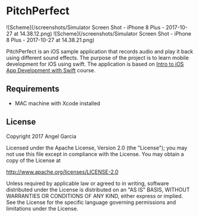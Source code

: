 # PitchPerfect


![Scheme](/screenshots/Simulator Screen Shot - iPhone 8 Plus - 2017-10-27 at 14.38.12.png)
![Scheme](/screenshots/Simulator Screen Shot - iPhone 8 Plus - 2017-10-27 at 14.38.21.png)


PitchPerfect is an iOS sample application that records audio and play it back using different sound effects.
The purpose of the project is to learn mobile development for iOS using swift.
The application is based on [Intro to iOS App Development with Swift](https://www.udacity.com/course/intro-to-ios-app-development-with-swift--ud585) course.


## Requirements
- MAC machine with Xcode installed



## License

Copyright 2017 Angel Garcia

Licensed under the Apache License, Version 2.0 (the "License"); you may not use this file except in compliance with the License. You may obtain a copy of the License at

http://www.apache.org/licenses/LICENSE-2.0

Unless required by applicable law or agreed to in writing, software distributed under the License is distributed on an "AS IS" BASIS, WITHOUT WARRANTIES OR CONDITIONS OF ANY KIND, either express or implied. See the License for the specific language governing permissions and limitations under the License.

